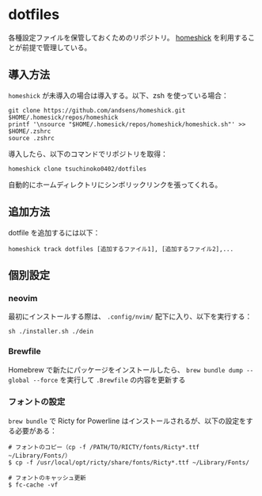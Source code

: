 # dotfiles

各種設定ファイルを保管しておくためのリポジトリ。
[homeshick](https://github.com/andsens/homeshick) を利用することが前提で管理している。

## 導入方法

`homeshick` が未導入の場合は導入する。以下、zsh を使っている場合：

```shell
git clone https://github.com/andsens/homeshick.git $HOME/.homesick/repos/homeshick
printf '\nsource "$HOME/.homesick/repos/homeshick/homeshick.sh"' >> $HOME/.zshrc
source .zshrc
```

導入したら、以下のコマンドでリポジトリを取得：

```shell
homeshick clone tsuchinoko0402/dotfiles
```

自動的にホームディレクトリにシンボリックリンクを張ってくれる。

## 追加方法

dotfile を追加するには以下：

```shell
homeshick track dotfiles [追加するファイル1], [追加するファイル2],... 
```

## 個別設定

### neovim

最初にインストールする際は、 `.config/nvim/` 配下に入り、以下を実行する：

```shell
sh ./installer.sh ./dein
```

### Brewfile

Homebrew で新たにパッケージをインストールしたら、 `brew bundle dump --global --force` を実行して `.Brewfile` の内容を更新する

### フォントの設定

`brew bundle` で Ricty for Powerline はインストールされるが、以下の設定をする必要がある：
```
# フォントのコピー（cp -f /PATH/TO/RICTY/fonts/Ricty*.ttf ~/Library/Fonts/）
$ cp -f /usr/local/opt/ricty/share/fonts/Ricty*.ttf ~/Library/Fonts/

# フォントのキャッシュ更新
$ fc-cache -vf
```

